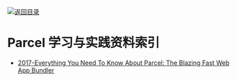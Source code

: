 [![返回目录](https://parg.co/UGo)](https://github.com/wxyyxc1992/Awesome-Links) 


# Parcel 学习与实践资料索引

* [2017-Everything You Need To Know About Parcel: The Blazing Fast Web App Bundler](https://parg.co/U4D)
